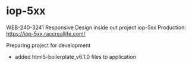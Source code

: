# iop-5xx

WEB-240-3241 Responsive Design inside out project iop-5xx
Production: https://iop-5xx.raccreallife.com/

Preparing project for development
- added html5-boilerplate_v6.1.0 files to application
